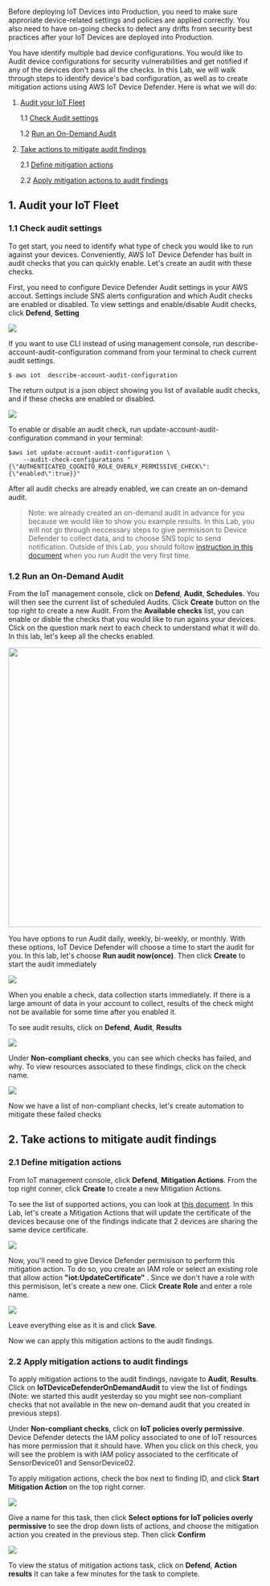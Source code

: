 Before deploying IoT Devices into Production, you need to make sure approriate device-related settings and policies are applied correctly. You also need to have on-going checks to detect any drifts from security best practices after your IoT Devices are deployed into Production. 

You have identify multiple bad device configurations. You would like to Audit device configurations for security vulnerabilities and get notified if any of the devices don't pass all the checks. In this Lab, we will walk through steps to identify device's bad configuration, as well as to create mitigation actions using AWS IoT Device Defender. Here is what we will do:

1. [Audit your IoT Fleet](https://github.com/hongpham/IoT-Security-Workshop/blob/master/Lab%202%20-%20Audit%20your%20IoT%20Fleet/README.md#1-audit-your-iot-fleet)

    1.1 [Check Audit settings](https://github.com/hongpham/IoT-Security-Workshop/blob/master/Lab%202%20-%20Audit%20your%20IoT%20Fleet/README.md#11-check-audit-settings)
    
    1.2 [Run an On-Demand Audit](https://github.com/hongpham/IoT-Security-Workshop/blob/master/Lab%202%20-%20Audit%20your%20IoT%20Fleet/README.md#12-run-an-on-demand-audit)

2. [Take actions to mitigate audit findings](https://github.com/hongpham/IoT-Security-Workshop/blob/master/Lab%202%20-%20Audit%20your%20IoT%20Fleet/README.md#2-take-actions-to-mitigate-audit-findings)

    2.1 [Define mitigation actions](https://github.com/hongpham/IoT-Security-Workshop/blob/master/Lab%202%20-%20Audit%20your%20IoT%20Fleet/README.md#21-define-mitigation-actions)
    
    2.2 [Apply mitigation actions to audit findings](https://github.com/hongpham/IoT-Security-Workshop/blob/master/Lab%202%20-%20Audit%20your%20IoT%20Fleet/README.md#22-apply-mitigation-actions-to-audit-findings)


## 1. Audit your IoT Fleet

### 1.1 Check audit settings

To get start, you need to identify what type of check you would like to run against your devices. Conveniently, AWS IoT Device Defender has built in audit checks that you can quickly enable. Let's create an audit with these checks.

First, you need to configure  Device Defender Audit settings in your AWS accout. Settings include SNS alerts configuration and which Audit checks are enabled or disabled.  To view settings and enable/disable Audit checks, click **Defend**, **Setting**

<img src="../images/enableaudit.png"/>

If you want to use CLI instead of using management console, run describe-account-audit-configuration command from your terminal to check current audit settings.

```
$ aws iot  describe-account-audit-configuration
```

The return output is a json object showing you list of available audit checks, and if these checks are enabled or disabled. 

<img src="../images/auditsetting.png"/>

To enable or disable an audit check, run update-account-audit-configuration command in your terminal:

```
$aws iot update-account-audit-configuration \
    --audit-check-configurations "{\"AUTHENTICATED_COGNITO_ROLE_OVERLY_PERMISSIVE_CHECK\":{\"enabled\":true}}"
```

After all audit checks are already enabled, we can create an on-demand audit.

> Note: we already created an on-demand audit in advance for you because we would like to show you example results. In this Lab, you will not go through neccessary steps to give permisison to Device Defender to collect data, and to choose SNS topic to send notification. Outside of this Lab, you should follow [instruction in this document](https://docs.aws.amazon.com/iot/latest/developerguide/device-defender-HowToProceed.html) when you run Audit the very first time. 

### 1.2 Run an On-Demand Audit

From the IoT management console, click on **Defend**, **Audit**, **Schedules**. You will then see the current list of scheduled Audits. Click **Create** button on the top right to create a new Audit. From the **Available checks** list, you can enable or disble the checks that you would like to run agains your devices. Click on the question mark next to each check to understand what it will do. In this lab, let's keep all the checks enabled.

<img src="../images/Auditlist.png" width="600" height="557"/>

You have options to run Audit daily, weekly, bi-weekly, or monthly. With these options, IoT Device Defender will choose a time to start the audit for you. In this lab, let's choose **Run audit now(once)**. Then click **Create** to start the audit immediately

<img src="../images/Auditschedule.png"/>

When you enable a check, data collection starts immediately. If there is a large amount of data in your account to collect, results of the check might not be available for some time after you enabled it.

To see audit results, click on **Defend**, **Audit**, **Results** 

<img src="../images/Auditresult.png"/>

Under **Non-compliant checks**, you can see which checks has failed, and why. To view resources associated to these findings, click on the check name.

<img src="../images/checkresult.png"/>

Now we have a list of non-compliant checks, let's create automation to mitigate these failed checks

## 2. Take actions to mitigate audit findings

### 2.1 Define mitigation actions

From IoT management console, click **Defend**, **Mitigation Actions**. From the top right conner, click **Create** to create a new Mitigation Actions.

To see the list of supported actions, you can look at [this document](https://docs.aws.amazon.com/iot/latest/developerguide/device-defender-mitigation-actions.html). In this Lab, let's create a Mitigation Actions that will update the certificate of the devices because one of the findings indicate that 2 devices are sharing the same device certificate.

<img src="../images/ma-updatedev.png"/>

Now, you'll need to give Device Defender permisison to perform this mitigation action. To do so, you create an IAM role or select an existing role that allow action **"iot:UpdateCertificate"** . Since we don't have a role with this permisison, let's create a new one. Click **Create Role** and enter a role name. 

<img src="../images/ma-permission.png"/>

Leave everything else as it is and click **Save**. 

Now we can apply this mitigation actions to the audit findings.

### 2.2 Apply mitigation actions to audit findings

To apply mitigation actions to the audit findings, navigate to **Audit**, **Results**. Click on **IoTDeviceDefenderOnDemandAudit** to view the list of findings (Note: we started this audit yesterday so you might see non-compliant checks that not available in the new on-demand audit that you created in previous steps). 

Under **Non-compliant checks**, click on **IoT policies overly permissive**. Device Defender detects the IAM policy associated to one of IoT resources has more permission that it should have. When you click on this check, you will see the problem is with IAM policy associated to the cerfiticate of SensorDevice01 and SensorDevice02.

To apply mitigation actions, check the box next to finding ID, and click **Start Mitigation Action** on the top right corner.

<img src="../images/startma.png"/>

Give a name for this task, then click **Select options for IoT policies overly permissive** to see the drop down lists of actions, and choose the mitigation action you created in the previous step. Then click **Confirm**

<img src="../images/choosema.png"/>

To view the status of mitigation actions task, click on **Defend**, **Action results** It can take a few minutes for the task to complete.
